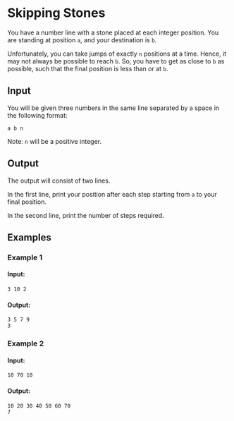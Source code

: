 # Skipping Stones

You have a number line with a stone placed at each integer position. You are standing at position `a`, and your destination is `b`.

Unfortunately, you can take jumps of exactly `n` positions at a time. Hence, it may not always be possible to reach `b`. So, you have to get as close to `b` as possible, such that the final position is less than or at `b`.

## Input

You will be given three numbers in the same line separated by a space in the following format:

`a b n`

Note: `n` will be a positive integer.

## Output

The output will consist of two lines.

In the first line, print your position after each step starting from `a` to your final position.

In the second line, print the number of steps required.

## Examples

### Example 1
#### Input:
```
3 10 2
```
#### Output:
```
3 5 7 9 
3
```

### Example 2
#### Input:
```
10 70 10
```
#### Output:
```
10 20 30 40 50 60 70
7
```